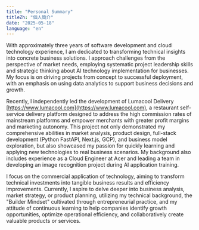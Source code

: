 ```yaml
---
title: "Personal Summary"
titleZh: "個人簡介"
date: "2025-05-18"
language: "en"
---
```


With approximately three years of software development and cloud technology experience, I am dedicated to transforming technical insights into concrete business solutions. I approach challenges from the perspective of market needs, employing systematic project leadership skills and strategic thinking about AI technology implementation for businesses. My focus is on driving projects from concept to successful deployment, with an emphasis on using data analytics to support business decisions and growth.

Recently, I independently led the development of Lumacool Delivery [https://www.lumacool.com](https://www.lumacool.com), a restaurant self-service delivery platform designed to address the high commission rates of mainstream platforms and empower merchants with greater profit margins and marketing autonomy. This project not only demonstrated my comprehensive abilities in market analysis, product design, full-stack development (Python FastAPI, Next.js, GCP), and business model exploration, but also showcased my passion for quickly learning and applying new technologies to real business scenarios. My background also includes experience as a Cloud Engineer at Acer and leading a team in developing an image recognition project during AI application training.

I focus on the commercial application of technology, aiming to transform technical investments into tangible business results and efficiency improvements. Currently, I aspire to delve deeper into business analysis, market strategy, or product planning, utilizing my technical background, the "Builder Mindset" cultivated through entrepreneurial practice, and my attitude of continuous learning to help companies identify growth opportunities, optimize operational efficiency, and collaboratively create valuable products or services.
